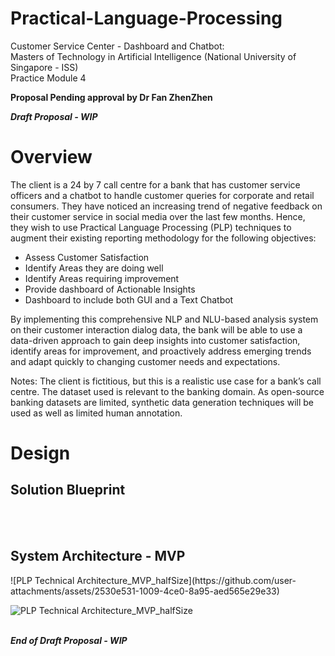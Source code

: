 # Practical-Language-Processing
Customer Service Center - Dashboard and Chatbot:<br> 
Masters of Technology in Artificial Intelligence (National University of Singapore - ISS)<br> 
Practice Module 4<br>

<b>Proposal Pending approval by Dr Fan ZhenZhen</b>

<b><i>Draft Proposal - WIP</b></i><br>
<h1>Overview</h1>

The client is a 24 by 7 call centre for a bank that has customer service officers and a chatbot to handle customer queries for corporate and retail consumers. They have noticed an increasing trend of negative feedback on their customer service in social media over the last few months. Hence, they wish to use Practical Language Processing (PLP) techniques to augment their existing reporting methodology for the following objectives:
-	Assess Customer Satisfaction
-	Identify Areas they are doing well
-	Identify Areas requiring improvement
-	Provide dashboard of Actionable Insights
-	Dashboard to include both GUI and a Text Chatbot

By implementing this comprehensive NLP and NLU-based analysis system on their customer interaction dialog data, the bank will be able to use a data-driven approach to gain deep insights into customer satisfaction, identify areas for improvement, and proactively address emerging trends and adapt quickly to changing customer needs and expectations.

Notes: The client is fictitious, but this is a realistic use case for a bank’s call centre. The dataset used is relevant to the banking domain. As open-source banking datasets are limited, synthetic data generation techniques will be used as well as limited human annotation.

<h1>Design</h1>
<h2>Solution Blueprint</h2>
<br>








<br>
<h2>System Architecture - MVP</h2>
![PLP Technical Architecture_MVP_halfSize](https://github.com/user-attachments/assets/2530e531-1009-4ce0-8a95-aed565e29e33)

![PLP Technical Architecture_MVP_halfSize](https://github.com/user-attachments/assets/4ad80282-05ed-4aec-a115-cbad88b3ee41)





<br>
<b><i>End of Draft Proposal - WIP</b></i>

